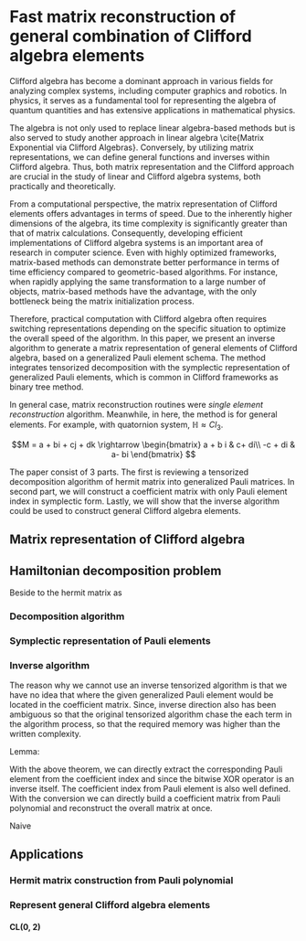 

# Fast matrix reconstruction of general combination of Clifford algebra elements


Clifford algebra has become a dominant approach in various fields for analyzing complex
systems, including computer graphics and robotics. 
In physics, it serves as a fundamental tool for representing the algebra of
quantum quantities and has extensive applications in mathematical physics.

The algebra is not only used to replace linear algebra-based methods but is also served to
 study another approach in linear algebra \cite{Matrix Exponential via Clifford Algebras}.
Conversely, by utilizing matrix representations, we can define general functions and inverses
within Clifford algebra. Thus, both matrix representation and the Clifford approach are
crucial in the study of linear and Clifford algebra systems, both practically and theoretically.

From a computational perspective, the matrix representation of Clifford elements offers 
advantages in terms of speed. Due to the inherently higher dimensions of the algebra, its time
 complexity is significantly greater than that of matrix calculations. Consequently, developing
efficient implementations of Clifford algebra systems is an important area of research in 
computer science. Even with highly optimized frameworks, matrix-based methods can demonstrate 
better performance in terms of time efficiency compared to geometric-based algorithms. 
For instance, when rapidly applying the same transformation to a large number of objects,
matrix-based methods have the advantage, with the only bottleneck being the matrix 
initialization process.

Therefore, practical computation with Clifford algebra often requires switching representations depending on the specific situation to optimize the overall speed of the algorithm. 
In this paper, we present an inverse algorithm to generate a matrix representation of general elements of Clifford algebra, based on a generalized Pauli element schema. 
The method integrates tensorized decomposition with the symplectic representation of generalized Pauli elements, which is common in Clifford frameworks as binary tree method.

In general case, matrix reconstruction routines 
were *single element reconstruction* algorithm.
Meanwhile, in here, the method is for general elements.
For example, with quatornion system, $\mathbb{H} \approx Cl_3$.

$$M = a + bi + cj + dk \rightarrow  
\begin{bmatrix} 
a + b i & c+ di\\
-c + di & a- bi
\end{bmatrix}
$$

The paper consist of 3 parts. The first is reviewing a tensorized 
decomposition algorithm of hermit matrix into generalized Pauli matrices.
In second part, we will construct a coefficient matrix with only Pauli element index
in symplectic form. 
Lastly, we will show that the inverse algorithm could be used to
construct general Clifford algebra elements. 

## Matrix representation of Clifford algebra

## Hamiltonian decomposition problem

Beside to the hermit matrix as 

### Decomposition algorithm

### Symplectic representation of Pauli elements

### Inverse algorithm

The reason why we cannot use an inverse tensorized algorithm
is that we have no idea that 
where the given generalized Pauli element would be located 
in the coefficient matrix.
Since, inverse direction also has been ambiguous so that 
the original tensorized algorithm chase the each term in
the algorithm process, so that the required memory was higher 
than the written complexity.


Lemma: 


With the above theorem, we can directly extract the corresponding Pauli element
from the coefficient index and since the bitwise XOR operator is an inverse itself.
The coefficient index from Pauli element is also well defined.
With the conversion we can directly build a coefficient matrix 
from Pauli polynomial and reconstruct the overall matrix at once.

Naive

## Applications 

### Hermit matrix construction from Pauli polynomial

### Represent general Clifford algebra elements

#### CL(0, 2)

